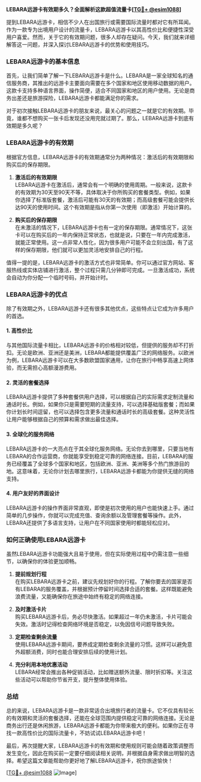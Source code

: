 **LEBARA远游卡有效期多久？全面解析这款超值流量卡[[TG💪+ @esim1088](https://t.me/s/esim1088)]**

提到LEBARA远游卡，相信不少人在出国旅行或需要国际流量时都对它有所耳闻。作为一款专为出境用户设计的流量卡，LEBARA远游卡以其高性价比和便捷性深受用户喜爱。然而，关于它的有效期问题，很多人却存在疑问。今天，我们就来详细解答这一问题，并深入探讨LEBARA远游卡的优势和使用技巧。

### LEBARA远游卡的基本信息

首先，让我们简单了解一下LEBARA远游卡是什么。LEBARA是一家全球知名的通信服务商，其推出的远游卡主要面向需要在多个国家和地区使用移动数据的用户。这款卡支持多种语言界面，操作简便，适合不同国家和地区的用户使用。无论是商务出差还是旅游探险，LEBARA远游卡都能满足你的需求。

对于初次接触LEBARA远游卡的朋友来说，最关心的问题之一就是它的有效期。毕竟，谁都不想购买一张卡后发现还没用完就过期了。那么，LEBARA远游卡到底有效期是多久呢？

### LEBARA远游卡的有效期

根据官方信息，LEBARA远游卡的有效期通常分为两种情况：激活后的有效期限和购买后的保存期限。

1. **激活后的有效期限**  
   LEBARA远游卡在激活后，通常会有一个明确的使用周期。一般来说，这款卡的有效期为30天至90天不等，具体取决于你所购买的套餐类型。例如，如果你选择了标准版套餐，激活后可能有30天的有效期；而高级套餐可能会提供长达90天的使用时间。这个有效期是指从你第一次使用（即激活）开始计算的。

2. **购买后的保存期限**  
   在未激活的情况下，LEBARA远游卡也有一定的保存期限。通常情况下，这张卡可以在购买后的一年内保持正常状态，也就是说，只要在一年内完成激活，就能正常使用。这一点非常人性化，因为很多用户可能不会立刻出国，有了这样的保存期限，他们就可以更加灵活地安排自己的行程。

值得一提的是，LEBARA远游卡的激活方式也非常简单。你可以通过官方网站、客服热线或实体店铺进行激活，整个过程只需几分钟即可完成。一旦激活成功，系统会自动为你分配一个临时号码，并开始计时。

### LEBARA远游卡的优点

除了有效期之外，LEBARA远游卡还有很多其他优点，这些特点让它成为许多用户的首选。

#### 1. 高性价比  
与其他国际流量卡相比，LEBARA远游卡的价格相对较低，但提供的服务却不打折扣。无论是欧洲、亚洲还是美洲，LEBARA都能提供覆盖广泛的网络服务。以欧洲为例，LEBARA远游卡可以在大多数欧盟国家通用，让你在旅行中畅享高速上网体验，而无需担心高额漫游费用。

#### 2. 灵活的套餐选择  
LEBARA远游卡提供了多种套餐供用户选择，可以根据自己的实际需求定制流量和通话时长。例如，如果你只是需要短期的流量支持，可以选择基础版套餐；而如果你计划长时间逗留，也可以选择包含更多流量和通话时长的高级套餐。这种灵活性让用户能够根据自己的预算和需求做出最佳选择。

#### 3. 全球化的服务网络  
LEBARA远游卡的一大亮点在于其全球化服务网络。无论你去到哪里，只要当地有LEBARA的合作运营商，你就能享受到稳定可靠的网络连接。目前，LEBARA的服务已经覆盖了全球多个国家和地区，包括欧洲、亚洲、美洲等多个热门旅游目的地。这意味着，无论你计划去哪里旅行，LEBARA远游卡都能为你提供无缝的网络支持。

#### 4. 用户友好的界面设计  
LEBARA远游卡的操作界面非常直观，即使是初次使用的用户也能快速上手。通过简单的几步操作，你就可以完成充值、查询余额以及管理套餐等操作。此外，LEBARA还提供了多语言支持，让用户在不同国家使用时都能轻松应对。

### 如何正确使用LEBARA远游卡

虽然LEBARA远游卡功能强大且易于使用，但在实际使用过程中仍需注意一些细节，以确保你的体验更加顺畅。

1. **提前规划行程**  
   在购买LEBARA远游卡之前，建议先规划好你的行程。了解你要去的国家是否有LEBARA的服务覆盖，并根据预计停留时间选择合适的套餐。这样既能避免浪费流量，又能确保你在旅途中始终有稳定的网络连接。

2. **及时激活卡片**  
   购买LEBARA远游卡后，务必尽快激活。如果超过一年仍未激活，卡片可能会失效。激活时记得检查网络环境是否稳定，以免因信号问题导致失败。

3. **定期检查剩余流量**  
   使用LEBARA远游卡期间，要养成定期检查剩余流量的习惯。这样可以避免意外超额消费，同时也能合理安排后续的使用计划。

4. **充分利用本地优惠活动**  
   LEBARA经常会推出各种促销活动，比如赠送额外流量、限时折扣等。关注这些活动可以帮助你节省开支，提升整体使用体验。

### 总结

总的来说，LEBARA远游卡是一款非常适合出境旅行者的流量卡。它不仅具有较长的有效期和灵活的套餐选择，还能在全球范围内提供稳定可靠的网络连接。无论是商务出行还是休闲旅游，LEBARA远游卡都能为你带来极大的便利。如果你正在寻找一款高性价比的国际流量卡，不妨试试LEBARA远游卡吧！

最后，再次提醒大家，LEBARA远游卡的有效期和使用规则可能会随着政策调整而发生变化，因此在购买前一定要仔细阅读相关说明，并根据自身需求做出明智的选择。希望这篇文章能帮助你更好地了解LEBARA远游卡，祝你旅途愉快！

[[TG💪+ @esim1088](https://t.me/s/esim1088) ![Image](https://i.postimg.cc/4NQfJmqS/Snipaste-2025-05-13-00-14-12.png)]